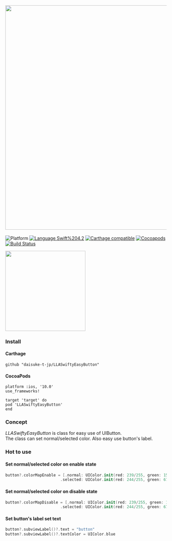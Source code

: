 <img src="https://github.com/daisuke-t-jp/LLASwiftyEasyButton/blob/master/doc/header.png" width="700"></br>
------
![Platform](https://img.shields.io/badge/Platform-iOS%2010.0+-blue.svg)
[![Language Swift%204.2](https://img.shields.io/badge/Language-Swift%204.2-orange.svg)](https://developer.apple.com/swift)
[![Carthage compatible](https://img.shields.io/badge/Carthage-compatible-green.svg)](https://github.com/Carthage/Carthage)
[![Cocoapods](https://img.shields.io/cocoapods/v/LLASwiftyEasyButton.svg)](https://cocoapods.org/pods/LLASwiftyEasyButton)
[![Build Status](https://travis-ci.org/daisuke-t-jp/LLASwiftyEasyButton.svg?branch=master)](https://travis-ci.org/daisuke-t-jp/LLASwiftyEasyButton)

<img src="https://github.com/daisuke-t-jp/LLASwiftyEasyButton/blob/master/doc/demo.gif" width="250"></br>


### Install
#### Carthage
`github "daisuke-t-jp/LLASwiftyEasyButton"`

#### CocoaPods
```
platform :ios, '10.0'
use_frameworks!

target 'target' do
pod 'LLASwiftyEasyButton'
end
```


### Concept

*LLASwiftyEasyButton* is class for easy use of UIButton.  
The class can set normal/selected color.
Also easy use button's label.


### Hot to use
#### Set normal/selected color on enable state
``` swift
button?.colorMapEnable = [.normal: UIColor.init(red: 239/255, green: 154/255, blue: 154/255, alpha: 1.0),
                        .selected: UIColor.init(red: 244/255, green: 67/255, blue: 54/255, alpha: 1.0)]
```

#### Set normal/selected color on disable state
``` swift
button?.colorMapDisable = [.normal: UIColor.init(red: 239/255, green: 154/255, blue: 154/255, alpha: 1.0),
                        .selected: UIColor.init(red: 244/255, green: 67/255, blue: 54/255, alpha: 1.0)]
```

#### Set button's label set text
``` swift
button?.subviewLabel()?.text = "button"
button?.subviewLabel()?.textColor = UIColor.blue
```

